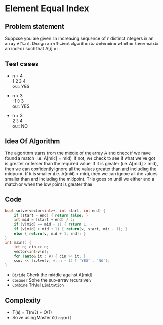 # Element Equal Index 

## Problem statement 
Suppose you are given an increasing sequence of n distinct integers in an array 
A[1..n]. Design an efficient algorithm to determine whether there exists an index i 
such that A[i] = i.

## Test cases
- n = 4 <br>
  1 2 3 4 <br>
  out: YES <br>

- n = 3 <br>
  -1 0 3 <br>
  out: YES

- n = 3 <br>
  2 3 4 <br>
  out: NO
  
## Idea Of Algorithm
 
The algorithm starts from the middle of the array A and check if we have found a match (i.e. A[mid] = mid).
If not, we check to see if what we've got is greater or lesser than the required value.
If it is greater (i.e. A[mid] > mid), then we can confidently ignore all the values greater than and including the midpoint.
If it is smaller (i.e. A[mid] < mid), then we can ignore all the values smaller than and including the midpoint.
This goes on until we either and a match or when the low point is greater than
 

## Code
```cpp
bool solve(vector<int>v, int start, int end) {
    if (start > end) { return false; }
    int mid = (start + end) / 2;
    if (v[mid] == mid + 1) { return 1; }
    if (v[mid] > mid + 1) { return(v, start, mid - 1); }
    else { return(v, mid + 1, end); }
}
int main() {
    int n; cin >> n; 
    vector<int>v(n); 
    for (auto& it : v) { cin >> it; }
    cout << (solve(v, 0, n - 1) ? "YES" : "NO");
}
```
- `Divide` Check the middle against A[mid]
- `Conquer` Solve the sub-array recursively
- `Combine` Trivial `Limitation`
## Complexity 
- T(n) = T(n/2) + O(1) 
- Solve using Master `O(Log(n))`
